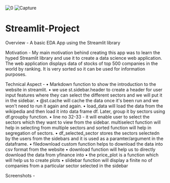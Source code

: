 ![0](https://user-images.githubusercontent.com/68967217/170130815-94f80d0e-fef9-420a-b6f9-94e7b1e06615.PNG)
![Capture](https://user-images.githubusercontent.com/68967217/170130822-11c1b299-c9b3-4300-b7a6-bbac06d26809.PNG)
# Streamlit-Project
Overview - 
A basic EDA App using the Streamlit library

Motivation -
My main motivation behind creating this app was to learn the hyped Streamlit library and use it to create a data science web application. The web application displays data of stocks of top 500 companies in the world by ranking. It is very sorted so it can be used for information purposes.

Technical Aspect - 
•	Markdown function to show the introduction to the website in streamlit.
•	we use st.sidebar.header to create a header for user input features where they can select the different sectors and we will put it in the sidebar.
•	@st.cache will cache the data once it's been run and we won't need to run it again and again.
•	load_data will load the data from the wikipedia and then load it into data frame df. Later, group it by sectors using df.groupby function. 
•	line no 32-33 - it will enable user to select the sectors which they want to view from the sidebar. multiselect function will help in selecting from multiple sectors and sorted function will help in segregation of sectors.
•	df_selected_sector stores the sectors selectedn by the users from the sidebars and it is used as a paramter/argument in the dataframe.
•	filedownload custom function helps to download the data into csv format from the website
•	download function will help us to directly download the data from yfinance into 
•	the price_plot is a function which will help us to create plots 
•	slidebar function will display a finite no of companies from a particular sector selected in the sidebar

Screenshots - 
